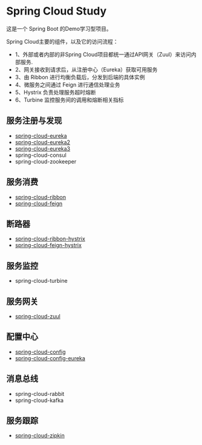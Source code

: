# Spring Cloud Study

这是一个 Spring Boot 的Demo学习型项目。

Spring Cloud主要的组件，以及它的访问流程：

* 1、外部或者内部的非Spring Cloud项目都统一通过API网关（Zuul）来访问内部服务.
* 2、网关接收到请求后，从注册中心（Eureka）获取可用服务
* 3、由 Ribbon 进行均衡负载后，分发到后端的具体实例
* 4、微服务之间通过 Feign 进行通信处理业务
* 5、Hystrix 负责处理服务超时熔断
* 6、Turbine 监控服务间的调用和熔断相关指标


## 服务注册与发现

* [spring-cloud-eureka](https://github.com/jeikerxiao/SpringCloudStudy/tree/master/spring-cloud-eureka)
* [spring-cloud-eureka2](https://github.com/jeikerxiao/SpringCloudStudy/tree/master/spring-cloud-eureka2)
* [spring-cloud-eureka3](https://github.com/jeikerxiao/SpringCloudStudy/tree/master/spring-cloud-eureka3)
* spring-cloud-consul
* spring-cloud-zookeeper

## 服务消费

* [spring-cloud-ribbon](https://github.com/jeikerxiao/SpringCloudStudy/tree/master/spring-cloud-ribbon)
* [spring-cloud-feign](https://github.com/jeikerxiao/SpringCloudStudy/tree/master/spring-cloud-feign)

## 断路器

* [spring-cloud-ribbon-hystrix](https://github.com/jeikerxiao/SpringCloudStudy/tree/master/spring-cloud-ribbon-hystrix)
* [spring-cloud-feign-hystrix](https://github.com/jeikerxiao/SpringCloudStudy/tree/master/spring-cloud-feign-hystrix)

## 服务监控

* spring-cloud-turbine


## 服务网关

* [spring-cloud-zuul](https://github.com/jeikerxiao/SpringCloudStudy/tree/master/spring-cloud-zuul)

## 配置中心

* [spring-cloud-config](https://github.com/jeikerxiao/SpringCloudStudy/tree/master/spring-cloud-config)
* [spring-cloud-config-eureka](https://github.com/jeikerxiao/SpringCloudStudy/tree/master/spring-cloud-eureka)

## 消息总线

* spring-cloud-rabbit
* spring-cloud-kafka

## 服务跟踪

* [spring-cloud-zipkin](https://github.com/jeikerxiao/SpringCloudStudy/tree/master/spring-cloud-zipkin)
